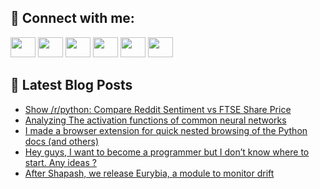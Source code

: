 ## 🔎 Connect with me:
[<img height="32" width="40" src="https://cdn.jsdelivr.net/npm/simple-icons@v5/icons/telegram.svg" />](https://t.me/bullbesh)
[<img height="32" width="40" src="https://cdn.jsdelivr.net/npm/simple-icons@v5/icons/vk.svg" />](https://vk.com/bullbesh)
[<img height="32" width="40" src="https://cdn.jsdelivr.net/npm/simple-icons@v5/icons/twitter.svg" />](https://twitter.com/bullbesh1)
[<img height="32" width="40" src="https://cdn.jsdelivr.net/npm/simple-icons@v5/icons/instagram.svg" />](https://www.instagram.com/bullbesh)
[<img height="32" width="40" src="https://cdn.jsdelivr.net/npm/simple-icons@v5/icons/reddit.svg" />](https://www.reddit.com/user/bullbesh)
[<img height="32" width="40" src="https://cdn.jsdelivr.net/npm/simple-icons@v5/icons/youtube.svg" />](https://www.youtube.com/channel/UCtfjRs6uzgq5mfm8S06WTcg)

## 📕 Latest Blog Posts
<!-- BLOG-POST-LIST:START -->
- [Show /r/python: Compare Reddit Sentiment vs FTSE Share Price](https://www.reddit.com/r/Python/comments/usfg2p/show_rpython_compare_reddit_sentiment_vs_ftse/)
- [Analyzing The activation functions of common neural networks](https://www.reddit.com/r/Python/comments/usenv5/analyzing_the_activation_functions_of_common/)
- [I made a browser extension for quick nested browsing of the Python docs &lpar;and others&rpar;](https://www.reddit.com/r/Python/comments/usdhpf/i_made_a_browser_extension_for_quick_nested/)
- [Hey guys, I want to become a programmer but I don’t know where to start. Any ideas ?](https://www.reddit.com/r/Python/comments/usde5j/hey_guys_i_want_to_become_a_programmer_but_i_dont/)
- [After Shapash, we release Eurybia, a module to monitor drift](https://www.reddit.com/r/Python/comments/usd6pj/after_shapash_we_release_eurybia_a_module_to/)
<!-- BLOG-POST-LIST:END -->

